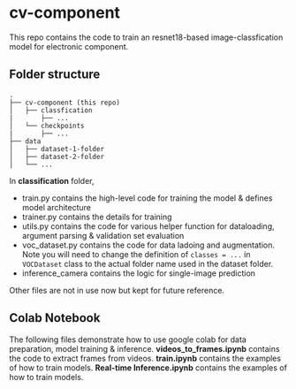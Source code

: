 # cv-component

This repo contains the code to train  an resnet18-based image-classfication model for electronic component.

## Folder structure
```
.
├── cv-component (this repo)
│   ├── classfication
|       ├── ...
│   └── checkpoints
|       ├── ...
├── data
│   ├── dataset-1-folder
│   ├── dataset-2-folder
│   └── ...
```
In **classification** folder,

 - train.py contains the high-level code for training the model & defines model architecture
 - trainer.py contains the details for training
 - utils.py contains the code for various helper function for dataloading, argument parsing & validation set evaluation
 - voc_dataset.py  contains the code for data ladoing and augmentation. Note you will need to change the definition of `classes = ...` in `VOCDataset` class to the actual folder name used in the dataset folder.
 - inference_camera contains the logic for single-image prediction

Other files are not in use now but kept for future reference.

## Colab Notebook
The following files demonstrate how to use google colab for data preparation, model training & inference.
**videos_to_frames.ipynb** contains the code to extract frames from videos.
**train.ipynb** contains the examples of how to train models.
**Real-time Inference.ipynb** contains the examples of how to train models.


